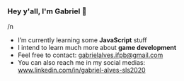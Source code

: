 ### Hey y'all, I'm Gabriel 👋
/n
* I’m currently learning some **JavaScript** stuff
* I intend to learn much more about **game development**
* Feel free to contact: 
gabrielalves.ifpb@gmail.com
* You can also reach me in my social medias:
www.linkedin.com/in/gabriel-alves-sls2020
